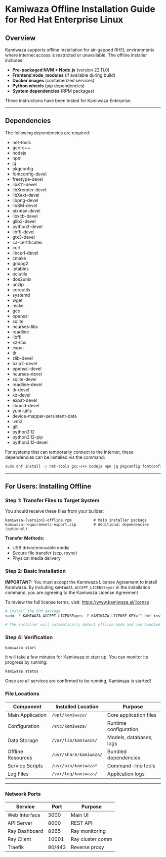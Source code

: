 # Kamiwaza Offline Installation Guide for Red Hat Enterprise Linux

## Overview

Kamiwaza supports offline installation for air-gapped RHEL environments where internet access is restricted or unavailable. The offline installer includes:

- **Pre-packaged NVM + Node.js** (version 22.11.0)
- **Frontend node_modules** (if available during build)
- **Docker images** (containerized services)
- **Python wheels** (pip dependencies)
- **System dependencies** (RPM packages)

These instructions have been tested for Kamiwaza Enterprise.

---

## Dependencies

The following dependencies are required:

- net-tools
- gcc-c++
- nodejs
- npm
- jq
- pkgconfig
- fontconfig-devel
- freetype-devel
- libX11-devel
- libXrender-devel
- libXext-devel
- libpng-devel
- libSM-devel
- pixman-devel
- libxcb-devel
- glib2-devel
- python3-devel
- libffi-devel
- gtk3-devel
- ca-certificates
- curl
- libcurl-devel
- cmake
- gnupg2
- iptables
- pciutils
- dos2unix
- unzip
- coreutils
- systemd
- wget
- make
- gcc
- openssl
- sqlite
- ncurses-libs
- readline
- libffi
- xz-libs
- expat
- tk
- zlib-devel
- bzip2-devel
- openssl-devel
- ncurses-devel
- sqlite-devel
- readline-devel
- tk-devel
- xz-devel
- expat-devel
- libuuid-devel
- yum-utils
- device-mapper-persistent-data
- lvm2
- git
- python3.12
- python3.12-pip
- python3.12-devel

For systems that can temporarily connect to the internet, these dependencies can be installed via the command:

```bash
sudo dnf install -y net-tools gcc-c++ nodejs npm jq pkgconfig fontconfig-devel freetype-devel libX11-devel libXrender-devel libXext-devel libpng-devel libSM-devel pixman-devel libxcb-devel glib2-devel python3-devel libffi-devel gtk3-devel ca-certificates curl libcurl-devel cmake gnupg2 iptables pciutils dos2unix unzip coreutils systemd wget make gcc openssl sqlite ncurses-libs readline libffi xz-libs expat tk zlib-devel bzip2-devel openssl-devel ncurses-devel sqlite-devel readline-devel tk-devel xz-devel expat-devel libuuid-devel yum-utils device-mapper-persistent-data lvm2 git python3.12 python3.12-pip python3.12-devel
```

---

## For Users: Installing Offline

### Step 1: Transfer Files to Target System

You should receive these files from your builder:
```
kamiwaza-[version]-offline.rpm          # Main installer package
kamiwaza-requirements-export.zip        # Additional dependencies (optional)
```

**Transfer Methods:**
- USB drive/removable media
- Secure file transfer (scp, rsync)
- Physical media delivery

### Step 2: Basic Installation

**IMPORTANT:** You must accept the Kamiwaza License Agreement to install Kamiwaza. By including `KAMIWAZA_ACCEPT_LICENSE=yes` in the installation command, you are agreeing to the Kamiwaza License Agreement

To review the full license terms, visit: https://www.kamiwaza.ai/license

```bash
# Install the RPM package
sudo -E KAMIWAZA_ACCEPT_LICENSE=yes -E KAMIWAZA_LICENSE_KEY="" dnf install kamiwaza_[version]_rhel9_x86_64.rpm

# The installer will automatically detect offline mode and use bundled resources
```

### Step 4: Verification

```bash
kamiwaza start
```

It will take a few minutes for Kamiwaza to start up. You can monitor its progress by running:

```bash
kamiwaza status
```

Once are all services are confirmed to be running, Kamiwaza is started! 


### File Locations

| Component | Installed Location | Purpose |
|-----------|-------------------|---------|
| Main Application | `/opt/kamiwaza/` | Core application files |
| Configuration | `/etc/kamiwaza/` | Runtime configuration |
| Data Storage | `/var/lib/kamiwaza/` | Models, databases, logs |
| Offline Resources | `/usr/share/kamiwaza/` | Bundled dependencies |
| Service Scripts | `/usr/bin/kamiwaza*` | Command-line tools |
| Log Files | `/var/log/kamiwaza/` | Application logs |

---

### Network Ports

| Service | Port | Purpose |
|---------|------|---------|
| Web Interface | 3000 | Main UI |
| API Server | 8000 | REST API |
| Ray Dashboard | 8265 | Ray monitoring |
| Ray Client | 10001 | Ray cluster comm |
| Traefik | 80/443 | Reverse proxy |


